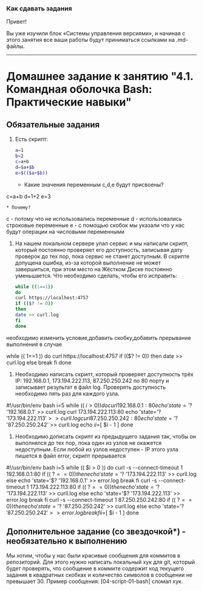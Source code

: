 ### Как сдавать задания

Привет! 

Вы уже изучили блок «Системы управления версиями», и начиная с этого занятия все ваши работы будут приниматься ссылками на .md-файлы.

---


# Домашнее задание к занятию "4.1. Командная оболочка Bash: Практические навыки"

## Обязательные задания

1. Есть скрипт:
	```bash
	a=1
	b=2
	c=a+b
	d=$a+$b
	e=$(($a+$b))
	```
	* Какие значения переменным c,d,e будут присвоены?
	  
c=a+b
d=1+2
e=3

	* Почему?
c - потому что не использовались переменные
d - использовались строковые переменные
е - с помощью скобок мы указали что у нас будут операции на числовыми переменными


1. На нашем локальном сервере упал сервис и мы написали скрипт, который постоянно проверяет его доступность, записывая дату проверок до тех пор, пока сервис не станет доступным. В скрипте допущена ошибка, из-за которой выполнение не может завершиться, при этом место на Жёстком Диске постоянно уменьшается. Что необходимо сделать, чтобы его исправить:
	```bash
	while ((1==1))
	do
	curl https://localhost:4757
	if (($? != 0))
	then
	date >> curl.log
	fi
	done
	```
необходимо изменить условие,добавить скобку,добавить прерывание выполнения в случае 

while (( 1==1 ))
	do
	curl https://localhost:4757
	if (($? != 0))
	then
	date >> curl.log
	else
	break
	fi
	done


1. Необходимо написать скрипт, который проверяет доступность трёх IP: 192.168.0.1, 173.194.222.113, 87.250.250.242 по 80 порту и записывает результат в файл log. Проверять доступность необходимо пять раз для каждого узла.

#!/usr/bin/env bash
i=5
while (( $i > 0 ))
	do
	curl 192.168.0.1:80
	echo 'state='$? '192.168.0.1' >> curll.log
	curl 173.194.222.113:80
	echo 'state='$? '173.194.222.113' >> curll.log
	curl 87.250.250.242:80
	echo 'state='$? '87.250.250.242' >> curll.log
	echo $i
	i=$[ $i - 1 ]
	done


1. Необходимо дописать скрипт из предыдущего задания так, чтобы он выполнялся до тех пор, пока один из узлов не окажется недоступным. Если любой из узлов недоступен - IP этого узла пишется в файл error, скрипт прерывается

 #!/usr/bin/env bash
i=5
while (( $i > 0 ))
	do
	curl -s --connect-timeout 1 192.168.0.1:80
	if (( $?==0 ))
	then
	echo 'state='$? '173.194.222.113' >> curll.log
	else
	echo 'state='$? '192.168.0.1' >> error.log
	break
	fi
	curl -s --connect-timeout 1 173.194.222.113:80
	if (( $?==0 ))
	then
	echo 'state='$? '173.194.222.113' >> curll.log
	else
	echo 'state='$? '173.194.222.113' >> error.log
	break
	fi
	curl -s --connect-timeout 1 87.250.250.242:80
	if (( $?==0 ))
	then
	echo 'state='$? '87.250.250.242' >> curll.log
	else
	echo 'state='$? '87.250.250.242' >> error.log
	break
	fi
	i=$[ $i - 1 ]
	done



## Дополнительное задание (со звездочкой*) - необязательно к выполнению

Мы хотим, чтобы у нас были красивые сообщения для коммитов в репозиторий. Для этого нужно написать локальный хук для git, который будет проверять, что сообщение в коммите содержит код текущего задания в квадратных скобках и количество символов в сообщении не превышает 30. Пример сообщения: \[04-script-01-bash\] сломал хук.


